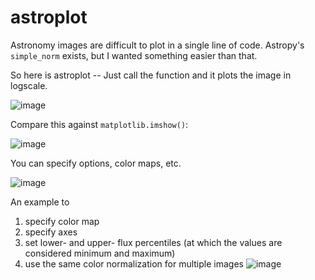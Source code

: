 # astroplot

Astronomy images are difficult to plot in a single line of code.
Astropy's ```simple_norm``` exists, but I wanted something easier than that. 

So here is astroplot -- Just call the function and it plots the image in logscale.

![image](https://github.com/SterlingYM/astroplot/assets/45109159/19626d06-860f-4c90-8c0f-8861b6f728a7)

Compare this against ```matplotlib.imshow()```:

![image](https://github.com/SterlingYM/astroplot/assets/45109159/5308ec8e-6c8a-4059-a29b-f9f3afc5a68a)

You can specify options, color maps, etc.

![image](https://github.com/SterlingYM/astroplot/assets/45109159/3e66408b-5bb0-473b-868a-08d085d50899)

An example to
1. specify color map
2. specify axes
3. set lower- and upper- flux percentiles (at which the values are considered minimum and maximum)
4. use the same color normalization for multiple images
![image](https://github.com/SterlingYM/astroplot/assets/45109159/c18aad14-959a-4e56-a71b-04c122caf336)

